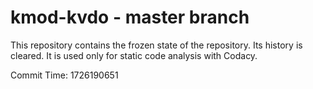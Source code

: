# kmod-kvdo - master branch

This repository contains the frozen state of the repository.
Its history is cleared. It is used only for static code
analysis with Codacy.

Commit Time: 1726190651